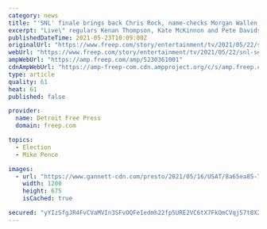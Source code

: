```yaml
---
category: news
title: "'SNL' finale brings back Chris Rock, name-checks Morgan Wallen, Mike Pence's fly in sarcastic recap"
excerpt: "Live\" regulars Kenan Thompson, Kate McKinnon and Pete Davidson were joined by Chris Rock to reflect on the pandemic and 2020 election."
publishedDateTime: 2021-05-23T10:09:00Z
originalUrl: "https://www.freep.com/story/entertainment/tv/2021/05/22/snl-season-finale-chris-rock-and-cast-look-back-crazy-year/5230361001/"
webUrl: "https://www.freep.com/story/entertainment/tv/2021/05/22/snl-season-finale-chris-rock-and-cast-look-back-crazy-year/5230361001/"
ampWebUrl: "https://amp.freep.com/amp/5230361001"
cdnAmpWebUrl: "https://amp-freep-com.cdn.ampproject.org/c/s/amp.freep.com/amp/5230361001"
type: article
quality: 61
heat: 61
published: false

provider:
  name: Detroit Free Press
  domain: freep.com

topics:
  - Election
  - Mike Pence

images:
  - url: "https://www.gannett-cdn.com/presto/2021/05/16/USAT/8a65ea85-74ff-45cc-98dd-d468d0065bf5-NUP_194156_0002.JPG?auto=webp&crop=962,541,x2,y96&format=pjpg&width=1200"
    width: 1200
    height: 675
    isCached: true

secured: "yYIzSfgJR4FvCVaMVIn3SFvOQFeIedmh22fp5URE2VC6tX7FkOmCVqj57t8X2tbL2bqZ4U0+9WXo5x3JyjVMGTiuhHl2mCHKO2Tl/Z5jwNo1zh+IaiGoIvQ+2sdOYj2krkc2HFL+tooESJhLAQC+HLdFWwX2gnE+v8wGWX1pUpdHuMKJkZqsj5pi/Ppa9T1DdQClVS0WnQr6TcGf8c1LRDWjNMrEzO27gnk6KQT1lAqM9nRlbEIe5O6YjhDcEPy7pZbgMuLD/f4KIwflN6NT5e27pn8eRzrXMgAq9bdkX2wMNVgoaFtb11u/7pSPhYlYT4fNECqx7KM+gqRAJFQWU9HB5RzvZ7zbkRcbaG0Y4Bc=;k3VHGbk+MULFWYlfk98i7g=="
---
```


